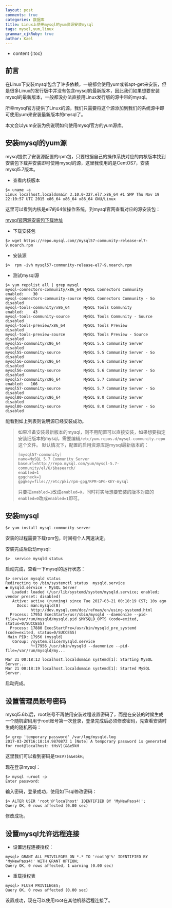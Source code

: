 ```yaml
---
layout: post
comments: true
categories: 数据库
title: Linux上使用mysql的yum资源安装mysql
tags: mysql,yum,linux
grammar_cjkRuby: true
author: Kael
---
```


* content
{:toc}

## 前言

在Linux下安装mysql包含了许多依赖，一般都会使用yum或者apt-get来安装，但是很多Linux的发行版中并没有包含mysql的最新版本，因此我们如果想要安装mysql的最新版本，一般都没办法直接用Linux发行版的源中带的mysql。

所幸mysql官方提供了Linux的源，我们只需要将这个源添加到我们的系统源中即可使用yum来安装最新版本的mysql了。

本文会以yum安装为例说明如何使用mysql官方的yum源库。

## 安装mysql的yum源

mysql提供了安装源配置的rpm包，只要根据自己的操作系统对应的内核版本找到安装包下载并安装即可使用mysql的源，这里我使用的是CentOS7，安装mysql5.7版本。

* 查看内核版本

```
$> uname -a
Linux localhost.localdomain 3.10.0-327.el7.x86_64 #1 SMP Thu Nov 19 22:10:57 UTC 2015 x86_64 x86_64 x86_64 GNU/Linux
```

这里可以看到内核是el7的64位操作系统，到mysql官网查看对应的源安装包：

[mysql官网源安装包下载地址](https://dev.mysql.com/downloads/repo/yum/)

* 下载安装包

```
$> wget https://repo.mysql.com//mysql57-community-release-el7-9.noarch.rpm
```

* 安装源

```
$>  rpm -ivh mysql57-community-release-el7-9.noarch.rpm
```

* 测试mysql源

```
$> yum repolist all | grep mysql
mysql-connectors-community/x86_64 MySQL Connectors Community      enabled:    30
mysql-connectors-community-source MySQL Connectors Community - So disabled
mysql-tools-community/x86_64      MySQL Tools Community           enabled:    43
mysql-tools-community-source      MySQL Tools Community - Source  disabled
mysql-tools-preview/x86_64        MySQL Tools Preview             disabled
mysql-tools-preview-source        MySQL Tools Preview - Source    disabled
mysql55-community/x86_64          MySQL 5.5 Community Server      disabled
mysql55-community-source          MySQL 5.5 Community Server - So disabled
mysql56-community/x86_64          MySQL 5.6 Community Server      disabled
mysql56-community-source          MySQL 5.6 Community Server - So disabled
mysql57-community/x86_64          MySQL 5.7 Community Server      enabled:   166
mysql57-community-source          MySQL 5.7 Community Server - So disabled
mysql80-community/x86_64          MySQL 8.0 Community Server      disabled
mysql80-community-source          MySQL 8.0 Community Server - So disabled
```

能看到如上列表则说明源已经安装成功。

> 如果准备安装最新版本的mysql，则不用配置可以直接安装，如果想要指定安装旧版本的mysql，需要编辑`/etc/yum.repos.d/mysql-community.repo`这个文件。
> 默认情况下，配置的启用资源库是mysql最新版本的：
> 
>```
>[mysql57-community]
>name=MySQL 5.7 Community Server
>baseurl=http://repo.mysql.com/yum/mysql-5.7-community/el/6/$basearch/
>enabled=1
>gpgcheck=1
>gpgkey=file:///etc/pki/rpm-gpg/RPM-GPG-KEY-mysql
>```
>
>只要把`enabled=1`改成`enabled=0`，同时将实际想要安装的版本对应的`enabled=0`改成`enabled=1`即可。

## 安装mysql

```
$> yum install mysql-community-server
```

安装的过程需要下载rpm包，时间视个人网速决定。

安装完成后启动mysql:

```
$>  service mysqld status
```

启动完成，查看一下mysql的运行状态：

```
$> service mysqld status
Redirecting to /bin/systemctl status  mysqld.service
● mysqld.service - MySQL Server
   Loaded: loaded (/usr/lib/systemd/system/mysqld.service; enabled; vendor preset: disabled)
   Active: active (running) since Tue 2017-03-21 00:18:19 CST; 10s ago
     Docs: man:mysqld(8)
           http://dev.mysql.com/doc/refman/en/using-systemd.html
  Process: 17953 ExecStart=/usr/sbin/mysqld --daemonize --pid-file=/var/run/mysqld/mysqld.pid $MYSQLD_OPTS (code=exited, status=0/SUCCESS)
  Process: 17880 ExecStartPre=/usr/bin/mysqld_pre_systemd (code=exited, status=0/SUCCESS)
 Main PID: 17956 (mysqld)
   CGroup: /system.slice/mysqld.service
           └─17956 /usr/sbin/mysqld --daemonize --pid-file=/var/run/mysqld/my...

Mar 21 00:18:13 localhost.localdomain systemd[1]: Starting MySQL Server...
Mar 21 00:18:19 localhost.localdomain systemd[1]: Started MySQL Server.
```

启动完成。

## 设置管理员账号密码

mysql5.6以后，root账号不再使用安装过程设置密码了，而是在安装的时候生成一个随机密码用于root账号第一次登录，登录完成后必须修改密码，先查看安装时生成的随机密码：

```
$> grep 'temporary password' /var/log/mysqld.log
2017-03-20T16:18:14.987087Z 1 [Note] A temporary password is generated for root@localhost: tHsV)(&&e5kH
```

这里我们可以看到密码是`tHsV)(&&e5kH`。

现在登录mysql：

```
$> mysql -uroot -p
Enter password:
```

输入密码，登录成功，使用如下sql修改密码：

```
$> ALTER USER 'root'@'localhost' IDENTIFIED BY 'MyNewPass4!';
Query OK, 0 rows affected (0.00 sec)
```

修改成功。

## 设置mysql允许远程连接

* 设置远程连接授权：

```
mysql> GRANT ALL PRIVILEGES ON *.* TO 'root'@'%' IDENTIFIED BY 'MyNewPass4!' WITH GRANT OPTION;
Query OK, 0 rows affected, 1 warning (0.00 sec)
```

* 重载授权表

```
mysql> FLUSH PRIVILEGES;
Query OK, 0 rows affected (0.00 sec)
```

设置成功，现在可以使用root在其他机器远程连接了。